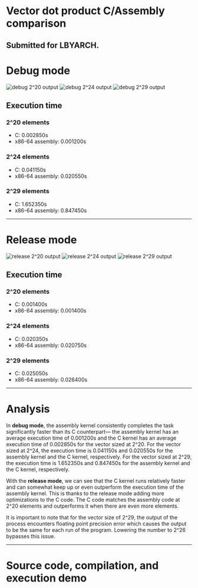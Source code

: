 # Vector dot product C/Assembly comparison
## Submitted for LBYARCH.

# Debug mode
![debug 2^20 output](analysis/debug-2^20.png)
![debug 2^24 output](analysis/debug-2^24.png)
![debug 2^29 output](analysis/debug-2^29.png)

## Execution time
### 2^20 elements
- C: 0.002850s
- x86-64 assembly: 0.001200s

### 2^24 elements
- C: 0.041150s
- x86-64 assembly: 0.020550s

### 2^29 elements
- C: 1.652350s
- x86-64 assembly: 0.847450s

---
# Release mode
![release 2^20 output](analysis/release-2^20.png)
![release 2^24 output](analysis/release-2^24.png)
![release 2^29 output](analysis/release-2^29.png)

## Execution time
### 2^20 elements
- C: 0.001400s
- x86-64 assembly: 0.001400s

### 2^24 elements
- C: 0.020350s
- x86-64 assembly: 0.020750s

### 2^29 elements
- C: 0.025050s
- x86-64 assembly: 0.026400s

---
# Analysis
In **debug mode**, the assembly kernel consistently completes the task significantly faster than its C counterpart— the assembly kernel has an average execution time of 0.001200s and the C kernel has an average execution time of 0.002850s for the vector sized at 2^20. For the vector sized at 2^24, the execution time is 0.041150s and 0.020550s for the assembly kernel and the C kernel, respectively. For the vector sized at 2^29, the execution time is 1.652350s and 0.847450s for the assembly kernel and the C kernel, respectively.

With the **release mode**, we can see that the C kernel runs relatively faster and can somewhat keep up or even outperform the execution time of the assembly kernel. This is thanks to the release mode adding more optimizations to the C code. The C code matches the assembly code at 2^20 elements and outperforms it when there are even more elements.

It is important to note that for the vector size of 2^29, the output of the process encounters floating point precision error which causes the output to be the same for each run of the program. Lowering the number to 2^26 bypasses this issue.

---
# Source code, compilation, and execution demo
